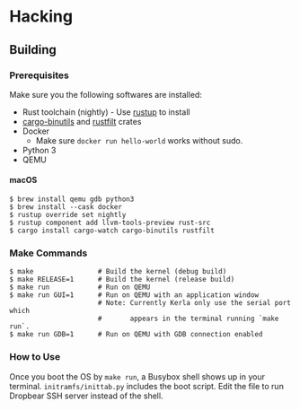 # Hacking

## Building

### Prerequisites
Make sure you the following softwares are installed:

- Rust toolchain (nightly) - Use [rustup](https://rustup.rs/) to install
- [cargo-binutils](https://crates.io/crates/cargo-binutils) and [rustfilt](https://crates.io/crates/rustfilt) crates
- Docker
  - Make sure `docker run hello-world` works without sudo.
- Python 3
- QEMU

#### macOS

```
$ brew install qemu gdb python3
$ brew install --cask docker
$ rustup override set nightly
$ rustup component add llvm-tools-preview rust-src
$ cargo install cargo-watch cargo-binutils rustfilt
```

### Make Commands

```
$ make                # Build the kernel (debug build)
$ make RELEASE=1      # Build the kernel (release build)
$ make run            # Run on QEMU
$ make run GUI=1      # Run on QEMU with an application window
                      # Note: Currently Kerla only use the serial port which
                      #       appears in the terminal running `make run`.
$ make run GDB=1      # Run on QEMU with GDB connection enabled
```

### How to Use
Once you boot the OS by `make run`, a Busybox shell shows up in your terminal. `initramfs/inittab.py` includes the boot script. Edit the file to run Dropbear SSH server instead of the shell.
